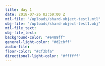 ```yaml
---
title: day 1
date: 2018-07-26 02:59:00 Z
mtl-file: "/uploads/shard-object-test1.mtl"
obj-file: "/uploads/shard-object-test1.obj"
mtl-file_text: 
obj-file_text: 
background-color: "#e489ff"
general-light-color: "#d2cbff"
audio-file: 
floor-color: "#cf3bfa"
directional-light-color: "#ffffff"
---
```


